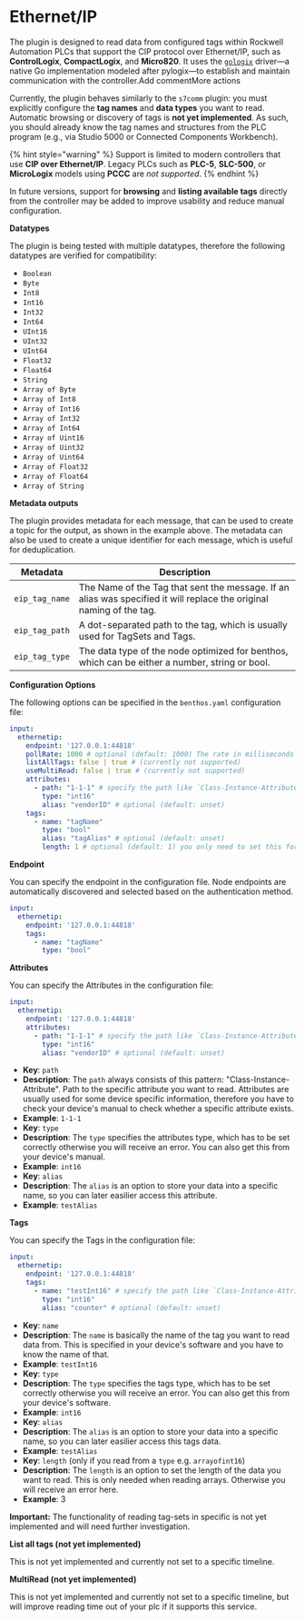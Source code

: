 # Ethernet/IP

The plugin is designed to read data from configured tags within Rockwell Automation PLCs that support the CIP protocol over Ethernet/IP, such as **ControlLogix**, **CompactLogix**, and **Micro820**. It uses the [`gologix`](https://github.com/danomagnum/gologix) driver—a native Go implementation modeled after pylogix—to establish and maintain communication with the controller.Add commentMore actions

Currently, the plugin behaves similarly to the `s7comm` plugin: you must explicitly configure the **tag names** and **data types** you want to read. Automatic browsing or discovery of tags is **not yet implemented**. As such, you should already know the tag names and structures from the PLC program (e.g., via Studio 5000 or Connected Components Workbench).

{% hint style="warning" %}
Support is limited to modern controllers that use **CIP over Ethernet/IP**. Legacy PLCs such as **PLC-5**, **SLC-500**, or **MicroLogix** models using **PCCC** are _not supported_.
{% endhint %}

In future versions, support for **browsing** and **listing available tags** directly from the controller may be added to improve usability and reduce manual configuration.

**Datatypes**

The plugin is being tested with multiple datatypes, therefore the following datatypes are verified for compatibility:

* `Boolean`
* `Byte`
* `Int8`
* `Int16`
* `Int32`
* `Int64`
* `UInt16`
* `UInt32`
* `UInt64`
* `Float32`
* `Float64`
* `String`
* `Array of Byte`
* `Array of Int8`
* `Array of Int16`
* `Array of Int32`
* `Array of Int64`
* `Array of Uint16`
* `Array of Uint32`
* `Array of Uint64`
* `Array of Float32`
* `Array of Float64`
* `Array of String`

**Metadata outputs**

The plugin provides metadata for each message, that can be used to create a topic for the output, as shown in the example above. The metadata can also be used to create a unique identifier for each message, which is useful for deduplication.

| Metadata       | Description                                                                                                          |
| -------------- | -------------------------------------------------------------------------------------------------------------------- |
| `eip_tag_name` | The Name of the Tag that sent the message. If an alias was specified it will replace the original naming of the tag. |
| `eip_tag_path` | A dot-separated path to the tag, which is usually used for TagSets and Tags.                                         |
| `eip_tag_type` | The data type of the node optimized for benthos, which can be either a number, string or bool.                       |

**Configuration Options**

The following options can be specified in the `benthos.yaml` configuration file:

```yaml
input:
  ethernetip:
    endpoint: '127.0.0.1:44818'
    pollRate: 1000 # optional (default: 1000) The rate in milliseconds at which to poll the EthernetIP plc
    listAllTags: false | true # (currently not supported)
    useMultiRead: false | true # (currently not supported)
    attributes:
      - path: "1-1-1" # specify the path like `Class-Instance-Attribute`
        type: "int16"
        alias: "vendorID" # optional (default: unset)
    tags:
      - name: "tagName"
        type: "bool"
        alias: "tagAlias" # optional (default: unset)
        length: 1 # optional (default: 1) you only need to set this for arrays
```

**Endpoint**

You can specify the endpoint in the configuration file. Node endpoints are automatically discovered and selected based on the authentication method.

```yaml
input:
  ethernetip:
    endpoint: '127.0.0.1:44818'
    tags:
      - name: "tagName"
        type: "bool"
```

**Attributes**

You can specify the Attributes in the configuration file:

```yaml
input:
  ethernetip:
    endpoint: '127.0.0.1:44818'
    attributes:
      - path: "1-1-1" # specify the path like `Class-Instance-Attribute`
        type: "int16"
        alias: "vendorID" # optional (default: unset)
```

* **Key**: `path`
* **Description**: The `path` always consists of this pattern: "Class-Instance-Attribute". Path to the specific attribute you want to read. Attributes are usually used for some device specific information, therefore you have to check your device's manual to check whether a specific attribute exists.
* **Example**: `1-1-1`
* **Key**: `type`
* **Description**: The `type` specifies the attributes type, which has to be set correctly otherwise you will receive an error. You can also get this from your device's manual.
* **Example**: `int16`
* **Key**: `alias`
* **Description**: The `alias` is an option to store your data into a specific name, so you can later easilier access this attribute.
* **Example**: `testAlias`

**Tags**

You can specify the Tags in the configuration file:

```yaml
input:
  ethernetip:
    endpoint: '127.0.0.1:44818'
    tags:
      - name: "testInt16" # specify the path like `Class-Instance-Attribute`
        type: "int16"
        alias: "counter" # optional (default: unset)
```

* **Key**: `name`
* **Description**: The `name` is basically the name of the tag you want to read data from. This is specified in your device's software and you have to know the name of that.
* **Example**: `testInt16`
* **Key**: `type`
* **Description**: The `type` specifies the tags type, which has to be set correctly otherwise you will receive an error. You can also get this from your device's software.
* **Example**: `int16`
* **Key**: `alias`
* **Description**: The `alias` is an option to store your data into a specific name, so you can later easilier access this tags data.
* **Example**: `testAlias`
* **Key**: `length` (only if you read from a `type` e.g. `arrayofint16`)
* **Description**: The `length` is an option to set the length of the data you want to read. This is only needed when reading arrays. Otherwise you will receive an error here.
* **Example**: 3

**Important:** The functionality of reading tag-sets in specific is not yet implemented and will need further investigation.

**List all tags (not yet implemented)**

This is not yet implemented and currently not set to a specific timeline.

**MultiRead (not yet implemented)**

This is not yet implemented and currently not set to a specific timeline, but will improve reading time out of your plc if it supports this service.
